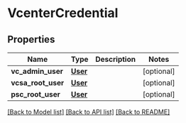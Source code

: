 # VcenterCredential

## Properties
Name | Type | Description | Notes
------------ | ------------- | ------------- | -------------
**vc_admin_user** | [**User**](User.md) |  | [optional] 
**vcsa_root_user** | [**User**](User.md) |  | [optional] 
**psc_root_user** | [**User**](User.md) |  | [optional] 

[[Back to Model list]](../README.md#documentation-for-models) [[Back to API list]](../README.md#documentation-for-api-endpoints) [[Back to README]](../README.md)


